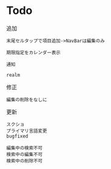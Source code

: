 # Todo

追加

    末尾セルタップで項目追加->NavBarは編集のみ

    期限指定をカレンダー表示

    通知

    realm
    
修正

    編集の削除をなしに

更新

    スクショ
    プライマリ言語変更
    bugfixed
    
    編集中の検索不可
    検索中の編集不可
    検索中の削除不可
